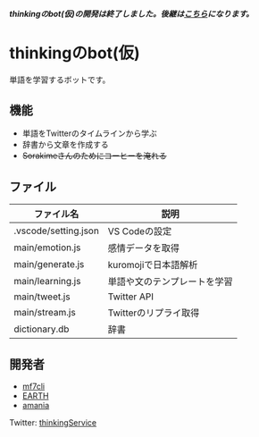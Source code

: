 ##### thinkingのbot(仮)の開発は終了しました。後継は[こちら](https://github.com/thinking-grp/thonk-kun)になります。
# thinkingのbot(仮)

単語を学習するボットです。

## 機能
- 単語をTwitterのタイムラインから学ぶ
- 辞書から文章を作成する
- ~~Sorakimeさんのためにコーヒーを淹れる~~

## ファイル

|ファイル名             |説明               |
|--------------------|-------------------|
|.vscode/setting.json|VS Codeの設定       |
|main/emotion.js     |感情データを取得      |
|main/generate.js    |kuromojiで日本語解析 |
|main/learning.js    |単語や文のテンプレートを学習|
|main/tweet.js       |Twitter API        |
|main/stream.js      |Twitterのリプライ取得  |
|dictionary.db       |辞書                |

## 開発者
- [mf7cli](https://github.com/Mf-3d)
- [EARTH](https://github.com/EARTH-01111)
- [amania](https://github.com/amania-Jailbreak)

Twitter: [thinkingService](https://twitter.com/thinkingService)
